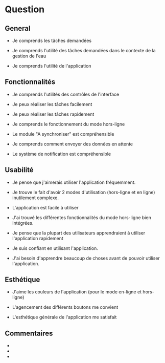 # Question 

## General

- Je comprends les tâches demandées

- Je comprends l'utilité des tâches demandées dans le contexte de la gestion de l'eau

- Je comprends l'utilité de l'application




## Fonctionnalités

- Je comprends l'utilités des contrôles de l'interface

- Je peux réaliser les tâches facilement

- Je peux réaliser les tâches rapidement

- Je comprends le fonctionnement du mode hors-ligne

- Le module "A synchroniser" est compréhensible

- Je comprends comment envoyer des données en attente

- Le système de notification est compréhensible



## Usabilité 

- Je pense que j'aimerais utiliser l'application fréquemment.

- Je trouve le fait d'avoir 2 modes d'utilisation (hors-ligne et en ligne) inutilement complexe.

- L'application est facile à utiliser 


- J'ai trouvé les différentes fonctionnalités du mode hors-ligne bien intégrées.

- Je pense que la plupart des utilisateurs apprendraient à utiliser l'application rapidement

- Je suis confiant en utilisant l'application.

- J'ai besoin d'apprendre beaucoup de choses avant de pouvoir utiliser l'application.



## Esthétique
- J'aime les couleurs de l'application (pour le mode en-ligne et hors-ligne)

- L'agencement des différents boutons me convient

- L'esthétique générale de l'application me satisfait


## Commentaires
- 
- 
- 
